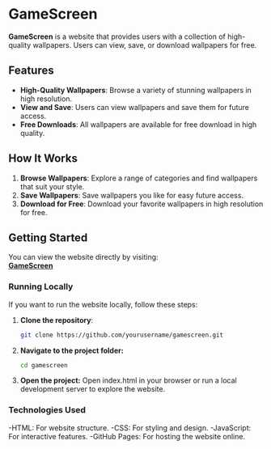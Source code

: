 # GameScreen

**GameScreen** is a website that provides users with a collection of high-quality wallpapers. Users can view, save, or download wallpapers for free.

## Features

- **High-Quality Wallpapers**: Browse a variety of stunning wallpapers in high resolution.
- **View and Save**: Users can view wallpapers and save them for future access.
- **Free Downloads**: All wallpapers are available for free download in high quality.

## How It Works

1. **Browse Wallpapers**: Explore a range of categories and find wallpapers that suit your style.
2. **Save Wallpapers**: Save wallpapers you like for easy future access.
3. **Download for Free**: Download your favorite wallpapers in high resolution for free.

## Getting Started

You can view the website directly by visiting:  
[**GameScreen**](https://ankit81413.github.io/GameScreen/)

### Running Locally

If you want to run the website locally, follow these steps:

1. **Clone the repository**:
   ```bash
   git clone https://github.com/yourusername/gamescreen.git
2. **Navigate to the project folder:**
   ```bash
   cd gamescreen
3. **Open the project:** Open index.html in your browser or run a local development server to explore the website.

### Technologies Used
-HTML: For website structure.
-CSS: For styling and design.
-JavaScript: For interactive features.
-GitHub Pages: For hosting the website online.

